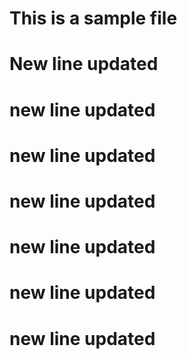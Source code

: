 # This is a sample file

# New line updated

# new line updated

# new line updated

# new line updated

# new line updated

# new line updated

# new line updated
